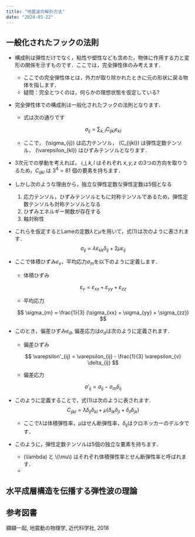 ```yaml
---
title: "地震波の解析方法"
date: "2024-03-22"
---
```


## 一般化されたフックの法則

- 構成則は弾性だけでなく，粘性や塑性なども含めた，物体に作用する力と変形の関係を示すものです．ここでは，完全弾性体のみ考えます．
    - ここでの完全弾性体とは，外力が取り除かれたときに元の形状に戻る物体を指します．
    - 疑問：完全とつくのは，何らかの理想状態を仮定している?
- 完全弾性体での構成則は一般化されたフックの法則となります．
    - 式は次の通りです

    $$ \sigma_{ij} = \sum_{k,l} C_{ijkl} \varepsilon_{kl} \tag{1} $$

    - ここで， \(\sigma_{ij}\) は応力テンソル， \(C_{ijkl}\) は弾性定数テンソル， \(\varepsilon_{kl}\) はひずみテンソルとなります．
- 3次元での挙動を考えれば， $i,j,k,l$ はそれぞれ $x,y,z$ の3つの方向を取りうるため，$C_{ijkl}$ は $3^4=81$ 個の要素を持ちます．
- しかし次のような理由から，独立な弾性定数な弾性定数は5個となる
    1. 応力テンソル，ひずみテンソルともに対称テンソルであるため，弾性定数テンソルも対称テンソルとなる
    1. ひずみエネルギー関数が存在する
    1. 軸対称性
- これらを仮定するとLameの定数$\lambda$と$\mu$を用いて，式(1)は次のように表されます．
    $$ \sigma_{ij} = \lambda \varepsilon_{kk} \delta_{ij} + 2 \mu \varepsilon_{ij} $$
- ここで体積ひずみ$\varepsilon_{v}$，平均応力$\sigma_{m}$を以下のように定義します．
    - 体積ひずみ

    $$ \varepsilon_{v} = \varepsilon_{xx} + \varepsilon_{yy} + \varepsilon_{zz} $$

    - 平均応力

    $$ \sigma_{m} = \frac{1}{3} (\sigma_{xx} + \sigma_{yy} + \sigma_{zz}) $$

- このとき，偏差ひずみ$\varepsilon_{d}$, 偏差応力は$\sigma_{d}$は次のように定義されます．
    - 偏差ひずみ

    $$ \varepsilon'_{ij} = \varepsilon_{ij} - \frac{1}{3} \varepsilon_{v} \delta_{ij} $$

    - 偏差応力

    $$ \sigma'_{ij} = \sigma_{ij} - \sigma_{m} \delta_{ij} $$

- このように定義することで，式(1)は次のように表されます．
    $$ C_{ijkl} = \lambda \delta_{ij} \delta_{kl} + \mu (\delta_{ik} \delta_{jl} + \delta_{il} \delta_{jk}) $$
    - ここで$\lambda$は体積弾性率，$\mu$はせん断弾性率，$\delta_{ij}$はクロネッカーのデルタです．

- このように，弾性定数テンソルは5個の独立な要素を持ちます．
    - \(\lambda\) と \\(\mu\\) はそれぞれ体積弾性率とせん断弾性率と呼ばれます．
    - 

## 水平成層構造を伝播する弾性波の理論

## 参考図書

纐纈一起, 地震動の物理学, 近代科学社, 2018
